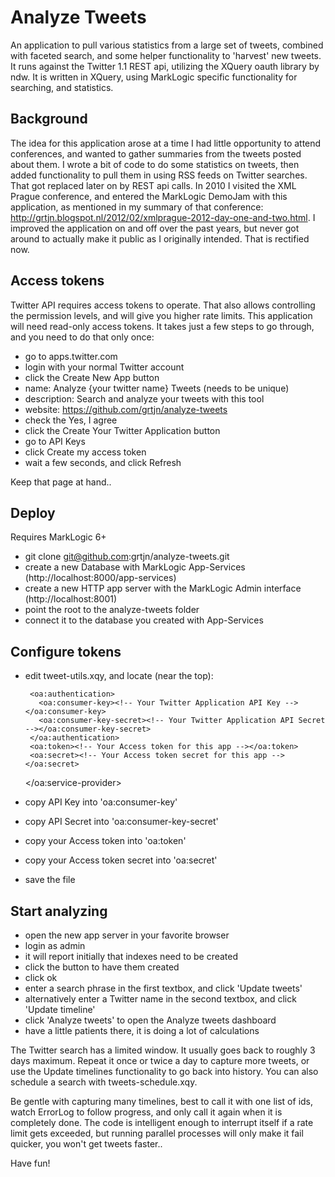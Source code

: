 # Analyze Tweets

An application to pull various statistics from a large set of tweets, combined with faceted search, and some helper functionality to 'harvest' new tweets. It runs against the Twitter 1.1 REST api, utilizing the XQuery oauth library by ndw. It is written in XQuery, using MarkLogic specific functionality for searching, and statistics.

## Background

The idea for this application arose at a time I had little opportunity to attend conferences, and wanted to gather summaries from the tweets posted about them. I wrote a bit of code to do some statistics on tweets, then added functionality to pull them in using RSS feeds on Twitter searches. That got replaced later on by REST api calls. In 2010 I visited the XML Prague conference, and entered the MarkLogic DemoJam with this application, as mentioned in my summary of that conference: http://grtjn.blogspot.nl/2012/02/xmlprague-2012-day-one-and-two.html. I improved the application on and off over the past years, but never got around to actually make it public as I originally intended. That is rectified now.

## Access tokens

Twitter API requires access tokens to operate. That also allows controlling the permission levels, and will give you higher rate limits. This application will need read-only access tokens. It takes just a few steps to go through, and you need to do that only once:

* go to apps.twitter.com
* login with your normal Twitter account
* click the Create New App button
* name: Analyze {your twitter name} Tweets (needs to be unique)
* description: Search and analyze your tweets with this tool
* website: https://github.com/grtjn/analyze-tweets
* check the Yes, I agree
* click the Create Your Twitter Application button
* go to API Keys
* click Create my access token
* wait a few seconds, and click Refresh

Keep that page at hand..

## Deploy

Requires MarkLogic 6+

* git clone git@github.com:grtjn/analyze-tweets.git
* create a new Database with MarkLogic App-Services (http://localhost:8000/app-services)
* create a new HTTP app server with the MarkLogic Admin interface (http://localhost:8001)
* point the root to the analyze-tweets folder
* connect it to the database you created with App-Services

## Configure tokens

* edit tweet-utils.xqy, and locate (near the top):

       <oa:authentication>
         <oa:consumer-key><!-- Your Twitter Application API Key --></oa:consumer-key>
         <oa:consumer-key-secret><!-- Your Twitter Application API Secret --></oa:consumer-key-secret>
       </oa:authentication>
       <oa:token><!-- Your Access token for this app --></oa:token>
       <oa:secret><!-- Your Access token secret for this app --></oa:secret>
     </oa:service-provider>

* copy API Key into 'oa:consumer-key'
* copy API Secret into 'oa:consumer-key-secret'
* copy your Access token into 'oa:token'
* copy your Access token secret into 'oa:secret'
* save the file

## Start analyzing

* open the new app server in your favorite browser
* login as admin
* it will report initially that indexes need to be created
* click the button to have them created
* click ok
* enter a search phrase in the first textbox, and click 'Update tweets'
* alternatively enter a Twitter name in the second textbox, and click 'Update timeline'
* click 'Analyze tweets' to open the Analyze tweets dashboard
* have a little patients there, it is doing a lot of calculations

The Twitter search has a limited window. It usually goes back to roughly 3 days maximum. Repeat it once or twice a day to capture more tweets, or use the Update timelines functionality to go back into history. You can also schedule a search with tweets-schedule.xqy.

Be gentle with capturing many timelines, best to call it with one list of ids, watch ErrorLog to follow progress, and only call it again when it is completely done. The code is intelligent enough to interrupt itself if a rate limit gets exceeded, but running parallel processes will only make it fail quicker, you won't get tweets faster..

Have fun!
